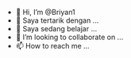 - 👋 Hi, I’m @Briyan1
- 👀 Saya tertarik dengan ...
- 🌱 Saya sedang belajar ...
- 💞️ I’m looking to collaborate on ...
- 📫 How to reach me ...

<!---
Briyan1/Briyan1 is a ✨ special ✨ repository because its `README.md` (this file) appears on your GitHub profile.
You can click the Preview link to take a look at your changes.
--->
